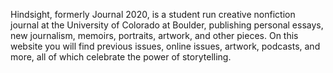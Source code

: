 Hindsight, formerly Journal 2020, is a student run creative nonfiction journal at the University of Colorado at Boulder, publishing personal essays, new journalism, memoirs, portraits, artwork, and other pieces. On this website you will find previous issues, online issues, artwork, podcasts, and more, all of which celebrate the power of storytelling.